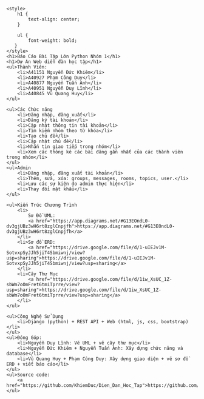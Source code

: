 
    <style>
        h1 {
            text-align: center;
        }

        ul {
            font-weight: bold;
       }
    </style>
    <h1>Báo Cáo Bài Tập Lớn Python Nhóm 1</h1>
    <h1>Dự Án Web diễn đàn học tập</h1>
    <ul>Thành Viên:
        <li>A41151 Nguyễn Đức Khiêm</li>
        <li>A40927 Phạm Công Duy</li>
        <li>A40877 Nguyễn Tuấn Anh</li>
        <li>A40951 Nguyễn Duy Lĩnh</li>
        <li>A40845 Vũ Quang Huy</li>
    </ul>

    <ul>Các Chức năng
        <li>Đăng nhập, đăng xuất</li>
        <li>Đăng ký tài khoản</li>
        <li>Cập nhật thông tin tài khoản</li>
        <li>Tìm kiếm nhóm theo từ khóa</li>
        <li>Tạo chủ đề</li>
        <li>Cập nhật chủ đề</li>
        <li>Nhắn tin giao tiếp trong nhóm</li>
        <li>Xem các thông kê các bài đăng gần nhất của các thành viên trong nhóm</li>
    </ul>
    <ul>Admin
        <li>Đăng nhập, đăng xuất tài khoản</li>
        <li>Thêm, sửa, xóa: groups, messages, rooms, topics, user.</li>
        <li>Lưu các sự kiện do admin thực hiện</li>
        <li>Thay đổi mật khẩu</li>
    </ul>

    <ul>Kiến Trúc Chương Trình
        <li>
            Sơ Đồ UML:
            <a href="https://app.diagrams.net/#G13EOndL0-dv3gjUBz3wH6rt8zglCnpjfh">https://app.diagrams.net/#G13EOndL0-dv3gjUBz3wH6rt8zglCnpjfh</a>
        </li>
        <li>Sơ đồ ERD:
            <a href="https://drive.google.com/file/d/1-uIEJv1M-SotvxpSyJJh5jiT4Sbmiwnj/view?usp=sharing">https://drive.google.com/file/d/1-uIEJv1M-SotvxpSyJJh5jiT4Sbmiwnj/view?usp=sharing</a>
        </li>
        <li>Cây Thư Mục
            <a href="https://drive.google.com/file/d/1iw_XsUC_1Z-sbWm7oOmFret6tmiTprre/view?usp=sharing">https://drive.google.com/file/d/1iw_XsUC_1Z-sbWm7oOmFret6tmiTprre/view?usp=sharing</a>
        </li>
    </ul>

    <ul>Công Nghệ Sử Dụng
        <li>Django (python) + REST API + Web (html, js, css, bootstrap)</li>
    </ul>
    <ul>Đóng Góp:
        <li>Nguyễn Duy Lĩnh: Vẽ UML + vẽ cây thư mục</li>
        <li>Nguyễn Đức Khiêm + Nguyễn Tuấn Anh: Xây dựng chức năng và database</li>
        <li>Vũ Quang Huy + Phạm Công Duy: Xây dựng giao diện + vẽ sơ đồ ERD + viết báo cáo</li>
    </ul>
    <ul>Source code:
        <a href="https://github.com/KhiemDuc/Dien_Dan_Hoc_Tap">https://github.com/KhiemDuc/Dien_Dan_Hoc_Tap</a>
    </ul>
